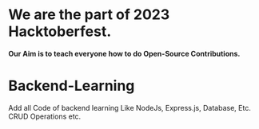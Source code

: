# We are the part of 2023 Hacktoberfest.
**Our Aim is to teach everyone how to do Open-Source Contributions.**
# Backend-Learning
Add all Code of backend learning Like NodeJs, Express.js, Database, Etc. CRUD Operations etc.
